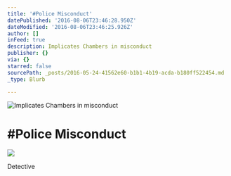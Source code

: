 ```yaml
---
title: '#Police Misconduct'
datePublished: '2016-08-06T23:46:28.950Z'
dateModified: '2016-08-06T23:46:25.926Z'
author: []
inFeed: true
description: Implicates Chambers in misconduct
publisher: {}
via: {}
starred: false
sourcePath: _posts/2016-05-24-41562e60-b1b1-4b19-acda-b180ff522454.md
_type: Blurb

---
```

![Implicates Chambers in misconduct](https://the-grid-user-content.s3-us-west-2.amazonaws.com/31ca9ca7-0b32-4bf6-99ee-fcc67d4e77ee.jpg)

# \#Police Misconduct

<article style=""><img src="https://imgflo.herokuapp.com/graph/vahj1ThiexotieMo/46558d80f64c91edba086202ed627173/croprotate.jpg?cropheight=540&amp;cropwidth=939&amp;degrees=0&amp;input=https%3A%2F%2Fs3-us-west-2.amazonaws.com%2Fthe-grid-img%2Fp%2Fffa5eba911f6a6ed4dd5909bdc4fc31d2a257d35.jpg&amp;x=2&amp;y=0" /><p>Detective </p></article>